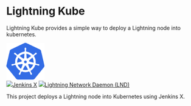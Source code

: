 # Lightning Kube

Lightning Kube provides a simple way to deploy a Lightning node into kubernetes.           

[<img src="https://raw.githubusercontent.com/kubernetes/kubernetes/master/logo/logo.png" width="100px">](https://kubernetes.io/docs/home)  
[<img src="https://jenkins.io/images/logos/jenkins-x/jenkins-x-256.png" width="100px">Jenkins X](https://jenkins-x.io) 
[<img src="https://raw.githubusercontent.com/lightningnetwork/lnd/master/logo.png" width="100px">Lightning Network Daemon (LND)](https://github.com/lightningnetwork/lnd) 

This project deploys a Lightning node into Kubernetes using Jenkins X. 